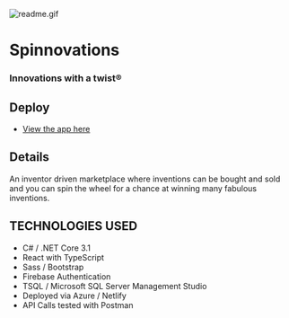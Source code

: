![readme.gif](https://user-images.githubusercontent.com/61816911/123157069-b6c75400-d42f-11eb-9dd4-130fc2d4b079.gif)
# Spinnovations
### Innovations with a twist®

## Deploy
- [View the app here](https://spinnovations.netlify.app/)

## Details
An inventor driven marketplace where inventions can be bought and sold and you can spin the wheel for a chance at winning many fabulous inventions.

## TECHNOLOGIES USED
- C# / .NET Core 3.1
- React with TypeScript
- Sass / Bootstrap
- Firebase Authentication
- TSQL / Microsoft SQL Server Management Studio
- Deployed via Azure / Netlify
- API Calls tested with Postman
